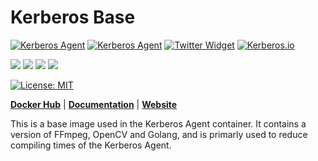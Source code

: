 # Kerberos Base

<a target="_blank" href="https://kerberos.io"><img src="https://img.shields.io/badge/kerberos-website-gray.svg?longCache=true&colorB=brightgreen" alt="Kerberos Agent"></a>
<a target="_blank" href="https://doc.kerberos.io"><img src="https://img.shields.io/badge/kerberos-documentation-gray.svg?longCache=true&colorB=brightgreen" alt="Kerberos Agent"></a>
<a target="_blank" href="https://twitter.com/kerberosio?ref_src=twsrc%5Etfw"><img src="https://img.shields.io/twitter/url.svg?label=Follow%20%40kerberosio&style=social&url=https%3A%2F%2Ftwitter.com%2Fkerberosio" alt="Twitter Widget"></a>
<a target="_blank" href="https://join.slack.com/t/kerberosio/shared_invite/zt-1a5oj4pwm-O4qCAN9c5r2um0Ns0ge8ww"><img src="https://img.shields.io/badge/slack-@kerberosio-yellow.svg?logo=slack " alt="Kerberos.io"></a>

<img src="https://github.com/kerberos-io/base/workflows/Docker%20amd64/badge.svg"/> <img src="https://github.com/kerberos-io/base/workflows/Docker%20arm64/badge.svg"/> <img src="https://github.com/kerberos-io/base/workflows/Docker%20armv7/badge.svg"/> <img src="https://github.com/kerberos-io/base/workflows/Docker%20armv6/badge.svg"/>


<a href="LICENSE"><img src="https://img.shields.io/badge/License-MIT-yellow.svg" alt="License: MIT"></a>

[**Docker Hub**](https://hub.docker.com/r/kerberos) | [**Documentation**](https://doc.kerberos.io) | [**Website**](https://kerberos.io)

This is a base image used in the Kerberos Agent container. It contains a version of FFmpeg, OpenCV and Golang, and is primarly used to reduce compiling times of the Kerberos Agent.
